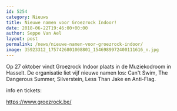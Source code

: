 ```yaml
---
id: 5254
category: Nieuws
title: Nieuwe namen voor Groezrock Indoor!
date: 2018-06-22T19:46:00+00:00
author: Seppe Van Ael
layout: post
permalink: /news/nieuwe-namen-voor-groezrock-indoor/
image: 35923312_1757426801008801_1546989972400111616_n.jpg
---
```

Op 27 oktober vindt Groezrock Indoor plaats in de Muziekodroom in Hasselt. De organisatie liet vijf nieuwe namen los: Can't Swim, The Dangerous Summer, Silverstein, Less Than Jake en Anti-Flag.

info en tickets:

<https://www.groezrock.be/>